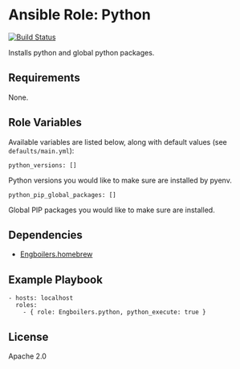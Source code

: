 # Ansible Role: Python

[![Build Status](https://travis-ci.org/engboilers/ansible-role-python.svg?branch=master)](https://travis-ci.org/engboilers/ansible-role-python)

Installs python and global python packages.

## Requirements

None.

## Role Variables

Available variables are listed below, along with default values (see `defaults/main.yml`):

    python_versions: []

Python versions you would like to make sure are installed by pyenv.

    python_pip_global_packages: []

Global PIP packages you would like to make sure are installed.

## Dependencies

  - [Engboilers.homebrew](https://galaxy.ansible.com/engboilers/homebrew/)

## Example Playbook

    - hosts: localhost
      roles:
        - { role: Engboilers.python, python_execute: true }

## License

Apache 2.0
